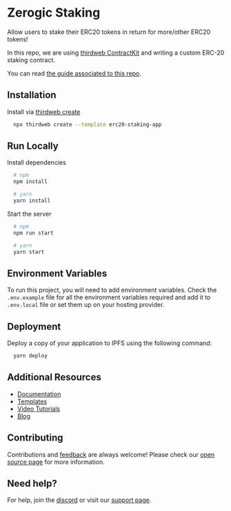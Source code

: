 # Zerogic Staking

Allow users to stake their ERC20 tokens in return for more/other ERC20 tokens!

In this repo, we are using [thirdweb ContractKit](https://thirdweb.com/contractkit) and writing a custom ERC-20 staking contract.

You can read [the guide associated to this repo](https://blog.thirdweb.com/build-an-erc20-staking-smart-contract-web-application/).

## Installation

Install via [thirdweb create](https://portal.thirdweb.com/cli/create)

```bash
  npx thirdweb create --template erc20-staking-app
```

## Run Locally

Install dependencies

```bash
  # npm
  npm install

  # yarn
  yarn install
```

Start the server

```bash
  # npm
  npm run start

  # yarn
  yarn start
```

## Environment Variables

To run this project, you will need to add environment variables. Check the `.env.example` file for all the environment variables required and add it to `.env.local` file or set them up on your hosting provider.

## Deployment

Deploy a copy of your application to IPFS using the following command:

```bash
  yarn deploy
```

## Additional Resources

- [Documentation](https://portal.thirdweb.com)
- [Templates](https://thirdweb.com/templates)
- [Video Tutorials](https://youtube.com/thirdweb_)
- [Blog](https://blog.thirdweb.com)

## Contributing

Contributions and [feedback](https://feedback.thirdweb.com) are always welcome! Please check our [open source page](https://thirdweb.com/open-source) for more information.

## Need help?

For help, join the [discord](https://discord.gg/thirdweb) or visit our [support page](https://support.thirdweb.com).
